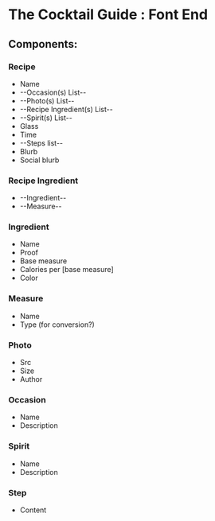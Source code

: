 # The Cocktail Guide : Font End

## Components:

### Recipe
* Name
* --Occasion(s) List--
* --Photo(s) List--
* --Recipe Ingredient(s) List--
* --Spirit(s) List--  
* Glass
* Time
* --Steps list--
* Blurb
* Social blurb


### Recipe Ingredient
* --Ingredient--
* --Measure--

### Ingredient
* Name
* Proof
* Base measure
* Calories per [base measure]
* Color

### Measure
* Name
* Type (for conversion?)  

### Photo
* Src
* Size
* Author

### Occasion
* Name
* Description

### Spirit
* Name
* Description

### Step
* Content
